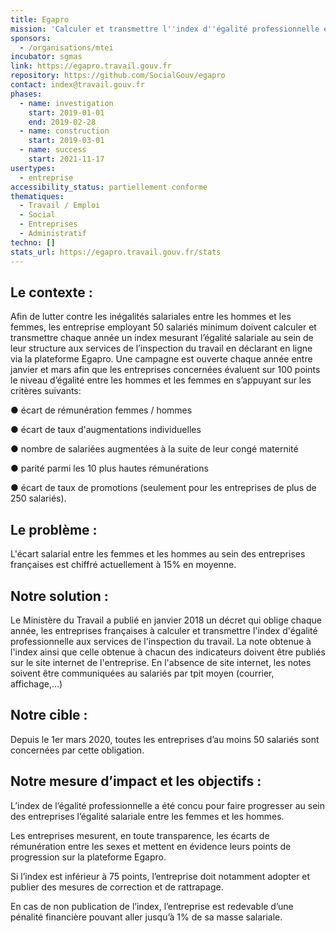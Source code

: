 ```yaml
---
title: Egapro
mission: 'Calculer et transmettre l''index d''égalité professionnelle entre les femmes et les hommes '
sponsors:
  - /organisations/mtei
incubator: sgmas
link: https://egapro.travail.gouv.fr
repository: https://github.com/SocialGouv/egapro
contact: index@travail.gouv.fr
phases:
  - name: investigation
    start: 2019-01-01
    end: 2019-02-28
  - name: construction
    start: 2019-03-01
  - name: success
    start: 2021-11-17
usertypes:
  - entreprise
accessibility_status: partiellement conforme
thematiques:
  - Travail / Emploi
  - Social
  - Entreprises
  - Administratif
techno: []
stats_url: https://egapro.travail.gouv.fr/stats
---
```

## Le contexte :

Afin de lutter contre les inégalités salariales entre les hommes et les femmes, les entreprise employant 50 salariés minimum doivent calculer et transmettre chaque année un index mesurant l’égalité salariale au sein de leur structure aux services de l’inspection du travail en déclarant en ligne via la plateforme Egapro.
Une campagne est ouverte chaque année entre janvier et mars afin que les entreprises concernées évaluent sur 100 points le niveau d’égalité entre les hommes et les femmes en s’appuyant sur les critères suivants:

● écart de rémunération femmes / hommes

● écart de taux d'augmentations individuelles

● nombre de salariées augmentées à la suite de leur congé maternité

● parité parmi les 10 plus hautes rémunérations

● écart de taux de promotions (seulement pour les entreprises de plus de 250 salariés).

## Le problème : 

L'écart salarial entre les femmes et les hommes au sein des entreprises françaises est chiffré actuellement à 15% en moyenne.

## Notre solution : 

Le Ministère du Travail a publié en janvier 2018 un décret qui oblige chaque année, les entreprises françaises à calculer et transmettre  l'index d'égalité professionnelle aux services de l'inspection du travail. La note obtenue à l'index ainsi que celle obtenue à chacun des indicateurs doivent être publiés sur le site internet de l'entreprise. En l'absence de site internet, les notes soivent être communiquées au salariés par tpit moyen (courrier, affichage,...)

## Notre cible : 

Depuis le 1er mars 2020, toutes les entreprises d’au moins 50 salariés sont concernées par cette obligation.

## Notre mesure d’impact et les objectifs : 

L’index de l’égalité professionnelle a été concu pour faire progresser au sein des entreprises l’égalité salariale entre les femmes et les hommes.

Les entreprises mesurent, en toute transparence, les écarts de rémunération entre les sexes et mettent en évidence leurs points de progression sur la plateforme Egapro.

Si l’index est inférieur à 75 points, l’entreprise doit notamment adopter et publier des mesures de correction et de rattrapage.

En cas de non publication de l’index, l’entreprise est redevable d’une pénalité financière pouvant aller jusqu’à 1% de sa masse salariale.